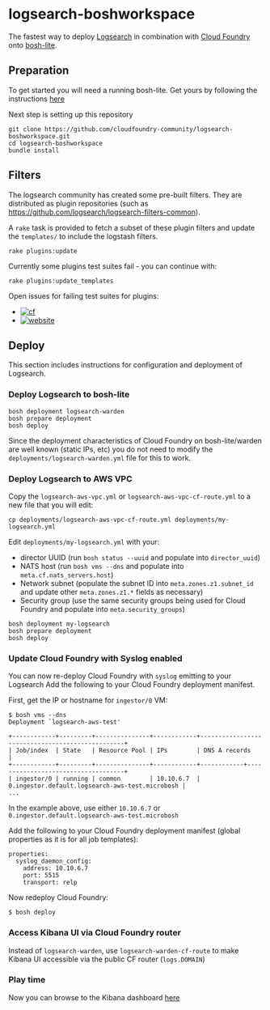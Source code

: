 logsearch-boshworkspace
=======================

The fastest way to deploy [Logsearch](http://www.logsearch.io) in combination with [Cloud Foundry](http://www.cloudfoundry.org) onto [bosh-lite](https://github.com/cloudfoundry/bosh-lite).

Preparation
-----------

To get started you will need a running bosh-lite. Get yours by following the instructions [here](https://github.com/cloudfoundry/bosh-lite#install-bosh-lite)

Next step is setting up this repository

```
git clone https://github.com/cloudfoundry-community/logsearch-boshworkspace.git
cd logsearch-boshworkspace
bundle install
```

Filters
-------

The logsearch community has created some pre-built filters. They are distributed as plugin repositories (such as https://github.com/logsearch/logsearch-filters-common).

A `rake` task is provided to fetch a subset of these plugin filters and update the `templates/` to include the logstash filters.

```
rake plugins:update
```

Currently some plugins test suites fail - you can continue with:

```
rake plugins:update_templates
```

Open issues for failing test suites for plugins:

-	[![cf](https://github-shields.cfapps.io/github/logsearch/logsearch-filters-cf/issues/11.svg)](https://github-shields.cfapps.io/github/logsearch/logsearch-filters-cf/issues/11)
-	[![website](https://github-shields.cfapps.io/github/logsearch/logsearch-for-websites/issues/3.svg)](https://github-shields.cfapps.io/github/logsearch/logsearch-for-websites/issues/3)

Deploy
------

This section includes instructions for configuration and deployment of Logsearch.

### Deploy Logsearch to bosh-lite

```
bosh deployment logsearch-warden
bosh prepare deployment
bosh deploy
```

Since the deployment characteristics of Cloud Foundry on bosh-lite/warden are well known (static IPs, etc) you do not need to modify the `deployments/logsearch-warden.yml` file for this to work.

### Deploy Logsearch to AWS VPC

Copy the `logsearch-aws-vpc.yml` or `logsearch-aws-vpc-cf-route.yml` to a new file that you will edit:

```
cp deployments/logsearch-aws-vpc-cf-route.yml deployments/my-logsearch.yml
```

Edit `deployments/my-logsearch.yml` with your:

-	director UUID (run `bosh status --uuid` and populate into `director_uuid`\)
-	NATS host (run `bosh vms --dns` and populate into `meta.cf.nats_servers.host`\)
-	Network subnet (populate the subnet ID into `meta.zones.z1.subnet_id` and update other `meta.zones.z1.*` fields as necessary)
-	Security group (use the same security groups being used for Cloud Foundry and populate into `meta.security_groups`\)

```
bosh deployment my-logsearch
bosh prepare deployment
bosh deploy
```

### Update Cloud Foundry with Syslog enabled

You can now re-deploy Cloud Foundry with `syslog` emitting to your Logsearch Add the following to your Cloud Foundry deployment manifest.

First, get the IP or hostname for `ingestor/0` VM:

```
$ bosh vms --dns
Deployment `logsearch-aws-test'

+------------+---------+---------------+------------+-------------------------------------------------+
| Job/index  | State   | Resource Pool | IPs        | DNS A records                                   |
+------------+---------+---------------+------------+------------+------------------------------------+
| ingestor/0 | running | common        | 10.10.6.7  | 0.ingestor.default.logsearch-aws-test.microbosh |
...
```

In the example above, use either `10.10.6.7` or `0.ingestor.default.logsearch-aws-test.microbosh`

Add the following to your Cloud Foundry deployment manifest (global properties as it is for all job templates):

```
properties:
  syslog_daemon_config:
    address: 10.10.6.7
    port: 5515
    transport: relp
```

Now redeploy Cloud Foundry:

```
$ bosh deploy
```

### Access Kibana UI via Cloud Foundry router

Instead of `logsearch-warden`, use `logsearch-warden-cf-route` to make Kibana UI accessible via the public CF router (`logs.DOMAIN`\)

### Play time

Now you can browse to the Kibana dashboard [here](http://10.244.2.2/_plugin/kibana/index.html#/dashboard/file/logstash.json)
